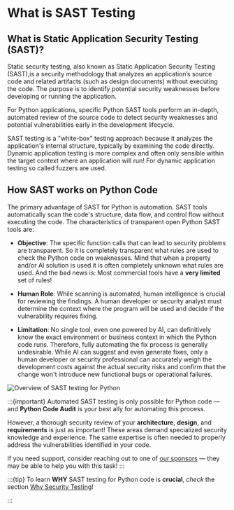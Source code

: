 # What is SAST Testing

## What is Static Application Security Testing (SAST)? 

Static security testing, also known as Static Application Security Testing (SAST),is a security methodology that analyzes an application’s source code and related artifacts (such as design documents) without executing the code. The purpose is to identify potential security weaknesses before developing or running the application.

For Python applications, specific Python SAST tools perform an in-depth, automated review of the source code to detect security weaknesses and potential vulnerabilities early in the development lifecycle.

SAST testing is a "white-box" testing approach because it analyzes the application's internal structure, typically by examining the code directly. Dynamic application testing is more complex and often only sensible within the target context where an application will run! For dynamic application testing so called fuzzers are used.

## How SAST works on Python Code

The primary advantage of SAST for Python is automation. SAST tools automatically scan the code's structure, data flow, and control flow without executing the code. The characteristics of transparent open Python SAST tools are:

* **Objective**: The specific function calls that can lead to security problems are transparent. So it is completely transparent what rules are used to check the Python code on weaknesses. Mind that when a property and/or AI solution is used it is often completely unknown what rules are used. And the bad news is: Most commercial tools have a **very limited** set of rules!

* **Human Role**: While scanning is automated, human intelligence is crucial for reviewing the findings. A human developer or security analyst must determine the context where the program will be used and decide if the vulnerability requires fixing.

* **Limitation**: No single tool, even one powered by AI, can definitively know the exact environment or business context in which the Python code runs. Therefore, fully automating the fix process is generally undesirable. While AI can suggest and even generate fixes, only a human developer or security professional can accurately weigh the development costs against the actual security risks and confirm that the change won't introduce new functional bugs or operational failures.

![Overview of SAST testing for Python](https://nocomplexity.com/wp-content/uploads/2025/10/Python_SAST.png)

:::{important} 
Automated SAST testing is only possible for Python code — and **Python Code Audit** is your best ally for automating this process. 

However, a thorough security review of your **architecture**, **design**, and **requirements** is just as important! These areas demand specialized security knowledge and experience. The same expertise is often needed to properly address the vulnerabilities identified in your code.

If you need support, consider reaching out to one of [our sponsors](sponsors) — they may be able to help you with this task!
:::

:::{tip} 
To learn **WHY** SAST testing for Python code is **crucial**, *check* the section [Why Security Testing](whysast)!

:::